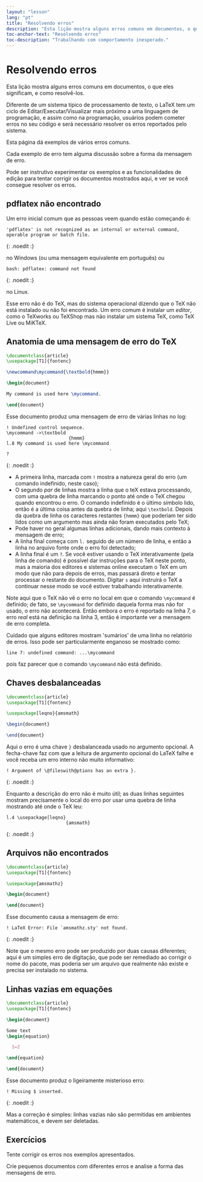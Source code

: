 ```yaml
---
layout: "lesson"
lang: "pt"
title: "Resolvendo erros"
description: "Esta lição mostra alguns erros comuns em documentos, o que eles significam, e como resolvê-los."
toc-anchor-text: "Resolvendo erros"
toc-description: "Trabalhando com comportamento inesperado."
---
```


# Resolvendo erros

<span
  class="summary">Esta lição mostra alguns erros comuns em documentos, o que
  eles significam, e como resolvê-los.</span>

Diferente de um sistema típico de processamento de texto, o LaTeX tem um ciclo
de Editar/Executar/Visualizar mais próximo a uma linguagem de programação, e
assim como na programação, usuários podem cometer erros no seu código e será
necessário resolver os erros reportados pelo sistema.

Esta página dá exemplos de vários erros comuns.

Cada exemplo de erro tem alguma discussão sobre a forma da mensagem de erro.

Pode ser instrutivo experimentar os exemplos e as funcionalidades de edição para
tentar corrigir os documentos mostrados aqui, e ver se você consegue resolver
os erros.

## pdflatex não encontrado

Um erro inicial comum que as pessoas veem quando estão começando é:

```
'pdflatex' is not recognized as an internal or external command,
operable program or batch file.
```
{: .noedit :}

no Windows (ou uma mensagem equivalente em português) ou

```
bash: pdflatex: command not found
```
{: .noedit :}

no Linux.

Esse erro não é do TeX, mas do sistema operacional dizendo que o TeX não está
instalado ou não foi encontrado.  Um erro comum é instalar um _editor_, como o
TeXworks ou TeXShop mas não instalar um sistema TeX, como TeX Live ou MiKTeX.

## Anatomia de uma mensagem de erro do TeX

```latex
\documentclass{article}
\usepackage[T1]{fontenc}

\newcommand\mycommand{\textbold{hmmm}}

\begin{document}

My command is used here \mycommand.

\end{document}
```

Esse documento produz uma mensagem de erro de várias linhas no log:

```
! Undefined control sequence.
\mycommand ->\textbold 
                       {hmmm}
l.8 My command is used here \mycommand
                                      .
? 
```
{: .noedit :}

* A primeira linha, marcada com `!` mostra a natureza geral do erro (um comando
  indefinido, neste caso);
* O segundo _par_ de linhas mostra a linha que o teX estava processando, com uma
  quebra de linha marcando o ponto até onde o TeX chegou quando encontrou o
  erro.  O comando indefinido é o último símbolo lido, então é a última coisa
  antes da quebra de linha; aqui `\textbold`.  Depois da quebra de linha os
  caracteres restantes `{hmmm}` que poderiam ter sido lidos como um argumento
  mas ainda não foram executados pelo TeX;
* Pode haver no geral algumas linhas adicionais, dando mais contexto à mensagem
  de erro;
* A linha final começa com `l.` seguido de um número de linha, e então a linha
  no arquivo fonte onde o erro foi detectado;
* A linha final é um `?`.  Se você estiver usando o TeX interativamente (pela
  linha de comando) é possível dar instruções para o TeX neste ponto, mas a
  maioria dos editores e sistemas online executam o TeX em um modo que não para
  depois de erros, mas passará direto e tentar processar o restante do
  documento.  Digitar `s` aqui instruirá o TeX a continuar nesse modo se você
  estiver trabalhando interativamente.

Note aqui que o TeX não vê o erro no local em que o comando `\mycommand` é
definido;  de fato, se `\mycommand` for definido daquela forma mas não for
usado, o erro não acontecerá.  Então embora o erro é reportado na linha 7, o
erro _real_ está na definição na linha 3, então é importante ver a mensagem de
erro completa.

Cuidado que alguns editores mostram 'sumários' de uma linha no relatório de
erros.  Isso pode ser particularmente enganoso se mostrado como:

`line 7: undefined command: ...\mycommand`

pois faz parecer que o comando `\mycommand` não está definido.

## Chaves desbalanceadas

```latex
\documentclass{article}
\usepackage[T1]{fontenc}

\usepackage[leqno}{amsmath}

\begin{document}

\end{document}
```

Aqui o erro é uma chave `}` desbalanceada usado no argumento opcional.
A fecha-chave faz com que a leitura de argumento opcional do LaTeX falhe e você
receba um erro interno não muito informativo:

```
! Argument of \@fileswith@ptions has an extra }.
```
{: .noedit :}

Enquanto a descrição do erro não é muito útil; as duas linhas seguintes mostram
precisamente o local do erro por usar uma quebra de linha mostrando até onde o
TeX leu:

```
l.4 \usepackage[leqno}
                      {amsmath}
```
{: .noedit :}

## Arquivos não encontrados

```latex
\documentclass{article}
\usepackage[T1]{fontenc}

\usepackage{amsmathz}

\begin{document}

\end{document}
```

Esse documento causa a mensagem de erro:

```
! LaTeX Error: File `amsmathz.sty' not found.
```
{: .noedit :}

Note que o mesmo erro pode ser produzido por duas causas diferentes;  aqui é um
simples erro de digitação, que pode ser remediado ao corrigir o nome do pacote,
mas poderia ser um arquivo que realmente não existe e precisa ser instalado no
sistema.

## Linhas vazias em equações

```latex
\documentclass{article}
\usepackage[T1]{fontenc}

\begin{document}

Some text
\begin{equation}

  1=2

\end{equation}

\end{document}
```

Esse documento produz o ligeiramente misterioso erro:

```
! Missing $ inserted.
```
{: .noedit :}

Mas a correção é simples:  linhas vazias não são permitidas em ambientes
matemáticos, e devem ser deletadas.

## Exercícios

Tente corrigir os erros nos exemplos apresentados.

Crie pequenos documentos com diferentes erros e analise a forma das mensagens de
erro.

<script>
  window.addEventListener('load', function(){
      if(editors['pre2'] != null) editors['pre2'].moveCursorTo(3, 31, false);
      if(editors['pre4'] != null) editors['pre4'].moveCursorTo(3, 18, false);
      if(editors['pre7'] != null) editors['pre7'].moveCursorTo(3, 20, false);
      if(editors['pre9'] != null) editors['pre9'].moveCursorTo(7, 0, false);
  }, false);
</script>
